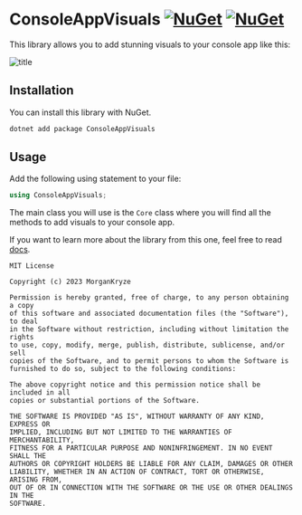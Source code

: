 # ConsoleAppVisuals [![NuGet](https://img.shields.io/nuget/v/ConsoleAppVisuals.svg?label=NuGet)](https://www.nuget.org/packages/ConsoleAppVisuals/) [![NuGet](https://img.shields.io/nuget/dt/ConsoleAppVisuals.svg)](https://www.nuget.org/packages/ConsoleAppVisuals/)

This library allows you to add stunning visuals to your console app like this:

![title](https://gitlab.com/MorganKryze/consoleappvisuals/-/raw/main/demo_code.gif)

## Installation

You can install this library with NuGet.

```bash
dotnet add package ConsoleAppVisuals
```

## Usage

Add the following using statement to your file:

```csharp
using ConsoleAppVisuals;
```

The main class you will use is the `Core` class where you will find all the methods to add visuals to your console app. 

If you want to learn more about the library from this one, feel free to read [docs](https://morgankryze.github.io/ConsoleAppVisuals/).


```
MIT License

Copyright (c) 2023 MorganKryze

Permission is hereby granted, free of charge, to any person obtaining a copy
of this software and associated documentation files (the "Software"), to deal
in the Software without restriction, including without limitation the rights
to use, copy, modify, merge, publish, distribute, sublicense, and/or sell
copies of the Software, and to permit persons to whom the Software is
furnished to do so, subject to the following conditions:

The above copyright notice and this permission notice shall be included in all
copies or substantial portions of the Software.

THE SOFTWARE IS PROVIDED "AS IS", WITHOUT WARRANTY OF ANY KIND, EXPRESS OR
IMPLIED, INCLUDING BUT NOT LIMITED TO THE WARRANTIES OF MERCHANTABILITY,
FITNESS FOR A PARTICULAR PURPOSE AND NONINFRINGEMENT. IN NO EVENT SHALL THE
AUTHORS OR COPYRIGHT HOLDERS BE LIABLE FOR ANY CLAIM, DAMAGES OR OTHER
LIABILITY, WHETHER IN AN ACTION OF CONTRACT, TORT OR OTHERWISE, ARISING FROM,
OUT OF OR IN CONNECTION WITH THE SOFTWARE OR THE USE OR OTHER DEALINGS IN THE
SOFTWARE.
```